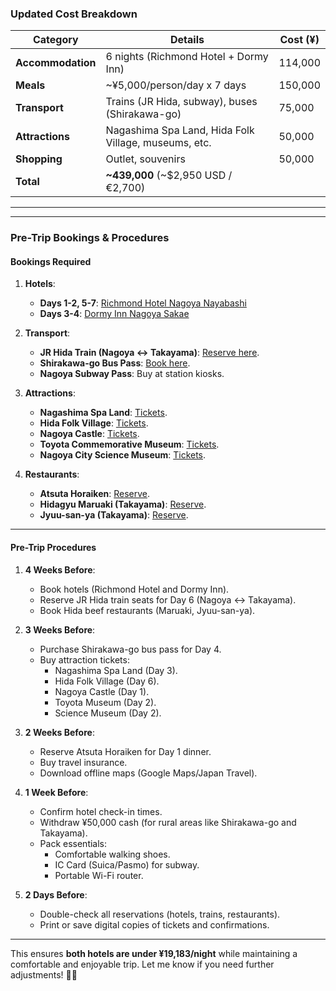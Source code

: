 ### **Updated Cost Breakdown**  
| **Category**       | **Details**                                                                 | **Cost (¥)** |  
|---------------------|-----------------------------------------------------------------------------|--------------|  
| **Accommodation**   | 6 nights (Richmond Hotel + Dormy Inn)                                      | 114,000      |  
| **Meals**           | ~¥5,000/person/day x 7 days                                                | 150,000      |  
| **Transport**       | Trains (JR Hida, subway), buses (Shirakawa-go)                             | 75,000       |  
| **Attractions**     | Nagashima Spa Land, Hida Folk Village, museums, etc.                       | 50,000       |  
| **Shopping**        | Outlet, souvenirs                                                          | 50,000       |  
| **Total**           | **~439,000** (~$2,950 USD / €2,700)                                       |              |  

---

---

### **Pre-Trip Bookings & Procedures**  

#### **Bookings Required**  
1. **Hotels**:  
   - **Days 1-2, 5-7**: [Richmond Hotel Nagoya Nayabashi](https://www.richmondhotel.jp/nagoya-nayabashi/en/)  
   - **Days 3-4**: [Dormy Inn Nagoya Sakae](https://www.hotespa.net/hotels/nagoya_sakae/)  

2. **Transport**:  
   - **JR Hida Train (Nagoya ↔ Takayama)**: [Reserve here](https://global.jr-central.co.jp/en/).  
   - **Shirakawa-go Bus Pass**: [Book here](https://www.nouhibus.co.jp/english/shirakawago/).  
   - **Nagoya Subway Pass**: Buy at station kiosks.  

3. **Attractions**:  
   - **Nagashima Spa Land**: [Tickets](https://www.nagashima-onsen.co.jp/resort/).  
   - **Hida Folk Village**: [Tickets](https://www.hidanosato.co.jp/english/).  
   - **Nagoya Castle**: [Tickets](https://www.nagoyajo.city.nagoya.jp/).  
   - **Toyota Commemorative Museum**: [Tickets](https://www.tcmit.org/).  
   - **Nagoya City Science Museum**: [Tickets](https://www.ncsm.city.nagoya.jp/en/).  

4. **Restaurants**:  
   - **Atsuta Horaiken**: [Reserve](https://www.houraiken.com/).  
   - **Hidagyu Maruaki (Takayama)**: [Reserve](https://hidagyu-maruaki.com/en/).  
   - **Jyuu-san-ya (Takayama)**: [Reserve](https://www.jyuu-sanya.com/).  

---

#### **Pre-Trip Procedures**  

1. **4 Weeks Before**:  
   - Book hotels (Richmond Hotel and Dormy Inn).  
   - Reserve JR Hida train seats for Day 6 (Nagoya ↔ Takayama).  
   - Book Hida beef restaurants (Maruaki, Jyuu-san-ya).  

2. **3 Weeks Before**:  
   - Purchase Shirakawa-go bus pass for Day 4.  
   - Buy attraction tickets:  
     - Nagashima Spa Land (Day 3).  
     - Hida Folk Village (Day 6).  
     - Nagoya Castle (Day 1).  
     - Toyota Museum (Day 2).  
     - Science Museum (Day 2).  

3. **2 Weeks Before**:  
   - Reserve Atsuta Horaiken for Day 1 dinner.  
   - Buy travel insurance.  
   - Download offline maps (Google Maps/Japan Travel).  

4. **1 Week Before**:  
   - Confirm hotel check-in times.  
   - Withdraw ¥50,000 cash (for rural areas like Shirakawa-go and Takayama).  
   - Pack essentials:  
     - Comfortable walking shoes.  
     - IC Card (Suica/Pasmo) for subway.  
     - Portable Wi-Fi router.  

5. **2 Days Before**:  
   - Double-check all reservations (hotels, trains, restaurants).  
   - Print or save digital copies of tickets and confirmations.  

---

This ensures **both hotels are under ¥19,183/night** while maintaining a comfortable and enjoyable trip. Let me know if you need further adjustments! 🌸🚅